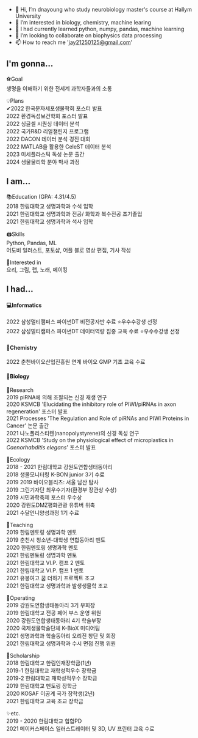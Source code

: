- 👋 Hi, I’m dnayoung who study neurobiology master's course at Hallym University 
- 👀 I’m interested in biology, chemistry, machine learing
- 🌱 I had currently learned python, numpy, pandas, machine learning
- 💞️ I’m looking to collaborate on biophysics data processing
- 📫 How to reach me 'jay21250125@gmail.com'

## I'm gonna...

⚽Goal  
생명을 이해하기 위한 전세계 과학자들과의 소통

💡Plans  
✔2022 한국분자세포생물학회 포스터 발표   
2022 환경독성보건학회 포스터 발표  
2022 싱글셀 시퀀싱 데이터 분석  
2022 국가R&D 리얼챌린지 프로그램  
2022 DACON 데이터 분석 경진 대회  
2022 MATLAB을 활용한 CeleST 데이터 분석  
2023 미세플라스틱 독성 논문 출간  
2024 생물물리학 분야 박사 과정  

## I am...

📚Education (GPA: 4.31/4.5)  
2018 한림대학교 생명과학과 수석 입학  
2021 한림대학교 생명과학과 전공/ 화학과 복수전공 조기졸업  
2021 한림대학교 생명과학과 석사 입학  

🖨Skills  
Python, Pandas, ML  
어도비 일러스트, 포토샵, 어플 블로 영상 편집, 기사 작성  

🍳Interested in  
요리, 그림, 랩, 노래, 메이킹  

## I had...

#### 💻Informatics  
2022 삼성멀티캠퍼스 파이썬DT 비전공자반 수료 ⭐우수수강생 선정  
2022 삼성멀티캠퍼스 파이썬DT 데이터역량 집중 교육 수료 ⭐우수수강생 선정  

#### 🧪Chemistry  
2022 춘천바이오산업진흥원 연계 바이오 GMP 기초 교육 수료  

#### 🌱Biology  
🧬Research  
2019 piRNA에 의해 조절되는 신경 재생 연구  
2020 KSMCB 'Elucidating the inhibitory role of PIWI/piRNAs in axon regeneration' 포스터 발표  
2021 Processes 'The Regulation and Role of piRNAs and PIWI Proteins in Cancer' 논문 출간  
2021 나노폴리스티렌(nanopolystyrene)의 신경 독성 연구  
2022 KSMCB 'Study on the physiological effect of microplastics in *Caenorhabditis elegans*' 포스터 발표
  

🌳Ecology  
2018 - 2021 한림대학교 강원도연합생태동아리  
2018 생물모니터링 K-BON junior 3기 수료  
2019 2019 바이오블리츠: 서울 남산 탐사  
2019 그린기자단 최우수기자(환경부 장관상 수상)  
2019 시민과학축제 포스터 우수상    
2020 강원도DMZ평화관광 유튜버 위촉  
2021 수달언니양성과정 1기 수료  

📝Teaching  
2019 한림멘토링 생명과학 멘토  
2019 춘천시 청소년-대학생 연합동아리 멘토  
2020 한림멘토링 생명과학 멘토  
2021 한림멘토링 생명과학 멘토  
2021 한림대학교 VI.P. 캠프 2 멘토  
2021 한림대학교 VI.P. 캠프 1 멘토  
2021 유봉여고 꿈 더하기 프로젝트 조교  
2021 한림대학교 생명과학과 발생생물학 조교  

🎤Operating  
2019 강원도연합생태동아리 3기 부회장  
2019 한림대학교 전공 페어 부스 운영 위원  
2020 강원도연합생태동아리 4기 학술부장  
2020 국제생물학술단체 K-BioX 미디어팀  
2021 생명과학과 학술동아리 오리진 창단 및 회장  
2021 한림대학교 생명과학과 수시 면접 진행 위원  

🥇Scholarship  
2018 한림대학교 한림인재장학금(1년)  
2019-1 한림대학교 재학성적우수 장학금  
2019-2 한림대학교 재학성적우수 장학금  
2019 한림대학교 멘토링 장학금  
2020 KOSAF 이공계 국가 장학생(2년)  
2021 한림대학교 교육 조교 장학금  

✨etc.  
2019 - 2020 한림대학교 힙합PD  
2021 메이커스페이스 일러스트레이터 및 3D, UV 프린터 교육 수료  
